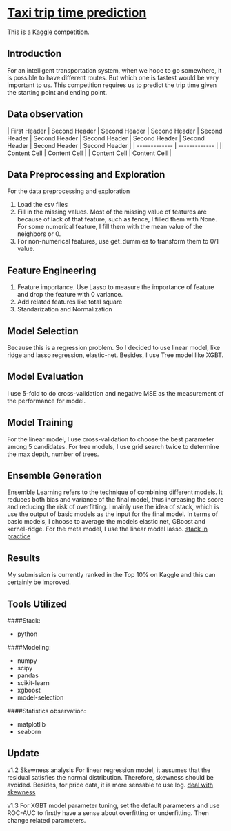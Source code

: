 # [Taxi trip time prediction](https://www.kaggle.com/c/nyc-taxi-trip-duration)

This is a Kaggle competition.

## Introduction

For an intelligent transportation system, when we hope to go somewhere, it is possible to have different routes. But which one is fastest
would be very important to us. This competition requires us to predict the trip time given the starting point and ending point.

## Data observation

| First Header  | Second Header | Second Header | Second Header | Second Header | Second Header | Second Header | Second Header | Second Header | Second Header | Second Header |
| ------------- | ------------- |
| Content Cell  | Content Cell  |
| Content Cell  | Content Cell  |

## Data Preprocessing and Exploration

For the data preprocessing and exploration

  1. Load the csv files
  2. Fill in the missing values. Most of the missing value of features are because of lack of that feature, such as fence, I filled them with None. For some numerical feature, I fill them with the mean value of the neighbors or 0.
  3. For non-numerical features, use get_dummies to transform them to 0/1 value.
  
## Feature Engineering
  1. Feature importance. Use Lasso to measure the importance of feature and drop the feature with 0 variance.
  2. Add related features like total square
  3. Standarization and Normalization
  
## Model Selection

Because this is a regression problem. So I decided to use linear model, like ridge and lasso regression, elastic-net. Besides, I use Tree model like XGBT. 

## Model Evaluation
I use 5-fold to do cross-validation and negative MSE as the measurement of the performance for model.

## Model Training
For the linear model, I use cross-validation to choose the best parameter among 5 candidates. For tree models, I use grid search twice to determine the max depth, number of trees. 


## Ensemble Generation

Ensemble Learning refers to the technique of combining different models. It reduces both bias and variance of the final model, thus increasing the score and reducing the risk of overfitting. I mainly use the idea of stack, which is use the output of basic models as the input for the final model. In terms of basic models, I choose to average the models elastic net, GBoost and kernel-ridge. For the meta model, I use the linear model lasso.
[stack in practice](http://blog.kaggle.com/2016/12/27/a-kagglers-guide-to-model-stacking-in-practice/)

## Results

My submission is currently ranked in the Top 10% on Kaggle and this can certainly be improved.

## Tools Utilized

####Stack:

* python

####Modeling:

* numpy
* scipy
* pandas
* scikit-learn
* xgboost
* model-selection

####Statistics observation:

* matplotlib
* seaborn

## Update

v1.2 Skewness analysis
For linear regression model, it assumes that the residual satisfies the normal distribution. Therefore, skewness should be avoided. Besides, for price data, it is more sensable to use log. 
[deal with skewness](https://becominghuman.ai/how-to-deal-with-skewed-dataset-in-machine-learning-afd2928011cc)

v1.3 For XGBT model parameter tuning, set the default parameters and use ROC-AUC to firstly have a sense about overfitting or underfitting. Then change related parameters.
